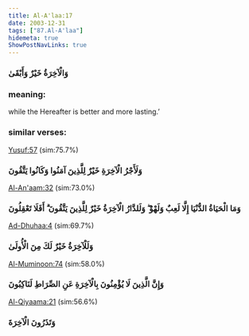```yaml
---
title: Al-A'laa:17
date: 2003-12-31
tags: ["87.Al-A'laa"]
hidemeta: true 
ShowPostNavLinks: true 
---
```

### وَالْآخِرَةُ خَيْرٌ وَأَبْقَىٰ
### meaning: 
while the Hereafter is better and more lasting.’
### similar verses: 

[Yusuf:57](/12/57) (sim:75.7%)

### وَلَأَجْرُ الْآخِرَةِ خَيْرٌ لِلَّذِينَ آمَنُوا وَكَانُوا يَتَّقُونَ

[Al-An'aam:32](/6/32) (sim:73.0%)

### وَمَا الْحَيَاةُ الدُّنْيَا إِلَّا لَعِبٌ وَلَهْوٌ ۖ وَلَلدَّارُ الْآخِرَةُ خَيْرٌ لِلَّذِينَ يَتَّقُونَ ۗ أَفَلَا تَعْقِلُونَ

[Ad-Dhuhaa:4](/93/4) (sim:69.7%)

### وَلَلْآخِرَةُ خَيْرٌ لَكَ مِنَ الْأُولَىٰ

[Al-Muminoon:74](/23/74) (sim:58.0%)

### وَإِنَّ الَّذِينَ لَا يُؤْمِنُونَ بِالْآخِرَةِ عَنِ الصِّرَاطِ لَنَاكِبُونَ

[Al-Qiyaama:21](/75/21) (sim:56.6%)

### وَتَذَرُونَ الْآخِرَةَ
